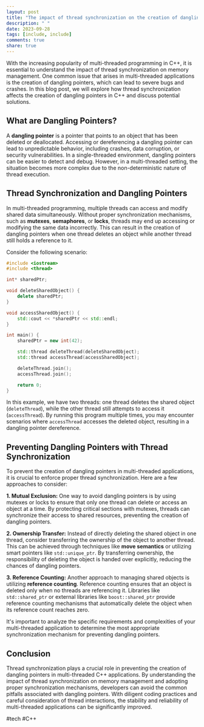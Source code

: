 ```yaml
---
layout: post
title: "The impact of thread synchronization on the creation of dangling pointers in C++"
description: " "
date: 2023-09-28
tags: [include, include]
comments: true
share: true
---
```


With the increasing popularity of multi-threaded programming in C++, it is essential to understand the impact of thread synchronization on memory management. One common issue that arises in multi-threaded applications is the creation of dangling pointers, which can lead to severe bugs and crashes. In this blog post, we will explore how thread synchronization affects the creation of dangling pointers in C++ and discuss potential solutions.

## What are Dangling Pointers?

A **dangling pointer** is a pointer that points to an object that has been deleted or deallocated. Accessing or dereferencing a dangling pointer can lead to unpredictable behavior, including crashes, data corruption, or security vulnerabilities. In a single-threaded environment, dangling pointers can be easier to detect and debug. However, in a multi-threaded setting, the situation becomes more complex due to the non-deterministic nature of thread execution.

## Thread Synchronization and Dangling Pointers

In multi-threaded programming, multiple threads can access and modify shared data simultaneously. Without proper synchronization mechanisms, such as **mutexes**, **semaphores**, or **locks**, threads may end up accessing or modifying the same data incorrectly. This can result in the creation of dangling pointers when one thread deletes an object while another thread still holds a reference to it.

Consider the following scenario:

```cpp
#include <iostream>
#include <thread>

int* sharedPtr;

void deleteSharedObject() {
    delete sharedPtr;
}

void accessSharedObject() {
    std::cout << *sharedPtr << std::endl;
}

int main() {
    sharedPtr = new int(42);

    std::thread deleteThread(deleteSharedObject);
    std::thread accessThread(accessSharedObject);

    deleteThread.join();
    accessThread.join();

    return 0;
}
```

In this example, we have two threads: one thread deletes the shared object (`deleteThread`), while the other thread still attempts to access it (`accessThread`). By running this program multiple times, you may encounter scenarios where `accessThread` accesses the deleted object, resulting in a dangling pointer dereference.

## Preventing Dangling Pointers with Thread Synchronization

To prevent the creation of dangling pointers in multi-threaded applications, it is crucial to enforce proper thread synchronization. Here are a few approaches to consider:

**1. Mutual Exclusion:** One way to avoid dangling pointers is by using mutexes or locks to ensure that only one thread can delete or access an object at a time. By protecting critical sections with mutexes, threads can synchronize their access to shared resources, preventing the creation of dangling pointers.

**2. Ownership Transfer:** Instead of directly deleting the shared object in one thread, consider transferring the ownership of the object to another thread. This can be achieved through techniques like **move semantics** or utilizing smart pointers like `std::unique_ptr`. By transferring ownership, the responsibility of deleting the object is handed over explicitly, reducing the chances of dangling pointers.

**3. Reference Counting:** Another approach to managing shared objects is utilizing **reference counting**. Reference counting ensures that an object is deleted only when no threads are referencing it. Libraries like `std::shared_ptr` or external libraries like `boost::shared_ptr` provide reference counting mechanisms that automatically delete the object when its reference count reaches zero.

It's important to analyze the specific requirements and complexities of your multi-threaded application to determine the most appropriate synchronization mechanism for preventing dangling pointers.

## Conclusion

Thread synchronization plays a crucial role in preventing the creation of dangling pointers in multi-threaded C++ applications. By understanding the impact of thread synchronization on memory management and adopting proper synchronization mechanisms, developers can avoid the common pitfalls associated with dangling pointers. With diligent coding practices and careful consideration of thread interactions, the stability and reliability of multi-threaded applications can be significantly improved.

#tech #C++
